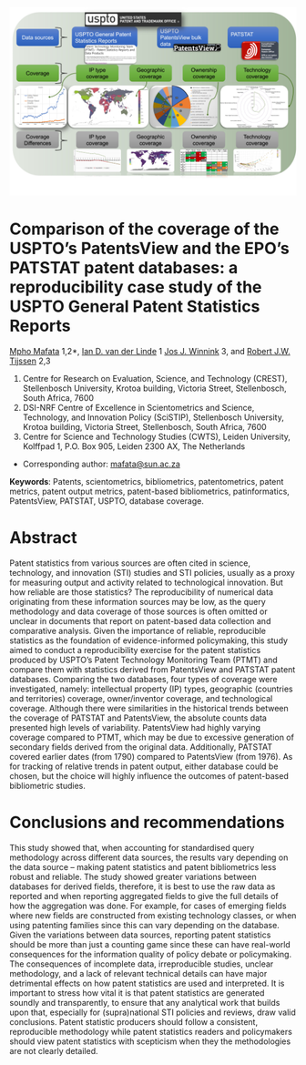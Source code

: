 <img src="./images/graphical_abstract.jpg">

# Comparison of the coverage of the USPTO’s PatentsView and the EPO’s PATSTAT patent databases: a reproducibility case study of the USPTO General Patent Statistics Reports

[Mpho Mafata](https://orcid.org/0000-0002-6468-7193) 1,2*, [Ian D. van der Linde](https://orcid.org/0000-0001-9232-9599) 1 [Jos J. Winnink](https://orcid.org/0000-0002-9115-6419) 3, and [Robert J.W. Tijssen](https://orcid.org/0000-0001-5237-9583) 2,3

1. Centre for Research on Evaluation, Science, and Technology (CREST), Stellenbosch University, Krotoa building, Victoria Street, Stellenbosch, South Africa, 7600 
2. DSI-NRF Centre of Excellence in Scientometrics and Science, Technology, and Innovation Policy (SciSTIP), Stellenbosch University, Krotoa building, Victoria Street, Stellenbosch, South Africa, 7600
3. Centre for Science and Technology Studies (CWTS), Leiden University, Kolffpad 1, P.O. Box 905, Leiden 2300 AX, The Netherlands
* Corresponding author: mafata@sun.ac.za 

__Keywords__: Patents, scientometrics, bibliometrics, patentometrics, patent metrics, patent output metrics, patent-based bibliometrics, patinformatics, PatentsView, PATSTAT, USPTO, database coverage.

# Abstract
Patent statistics from various sources are often cited in science, technology, and innovation (STI) studies and STI policies, usually as a proxy for measuring output and activity related to technological innovation. But how reliable are those statistics? The reproducibility of numerical data originating from these information sources may be low, as the query methodology and data coverage of those sources is often omitted or unclear in documents that report on patent-based data collection and comparative analysis. Given the importance of reliable, reproducible statistics as the foundation of evidence-informed policymaking, this study aimed to conduct a reproducibility exercise for the patent statistics produced by USPTO’s Patent Technology Monitoring Team (PTMT) and compare them with statistics derived from PatentsView and PATSTAT patent databases. Comparing the two databases, four types of coverage were investigated, namely: intellectual property (IP) types, geographic (countries and territories) coverage, owner/inventor coverage, and technological coverage. Although there were similarities in the historical trends between the coverage of PATSTAT and PatentsView, the absolute counts data presented high levels of variability. PatentsView had highly varying coverage compared to PTMT, which may be due to excessive generation of secondary fields derived from the original data. Additionally, PATSTAT covered earlier dates (from 1790) compared to PatentsView (from 1976). As for tracking of relative trends in patent output, either database could be chosen, but the choice will highly influence the outcomes of patent-based bibliometric studies.

# Conclusions and recommendations
This study showed that, when accounting for standardised query methodology across different data sources, the results vary depending on the data source – making patent statistics and patent bibliometrics less robust and reliable. The study showed greater variations between databases for derived fields, therefore, it is best to use the raw data as reported and when reporting aggregated fields to give the full details of how the aggregation was done. For example, for cases of emerging fields where new fields are constructed from existing technology classes, or when using patenting families since this can vary depending on the database. Given the variations between data sources, reporting patent statistics should be more than just a counting game since these can have real-world consequences for the information quality of policy debate or policymaking. The consequences of incomplete data, irreproducible studies, unclear methodology, and a lack of relevant technical details can have major detrimental effects on how patent statistics are used and interpreted. It is important to stress how vital it is that patent statistics are generated soundly and transparently, to ensure that any analytical work that builds upon that, especially for (supra)national STI policies and reviews, draw valid conclusions. Patent statistic producers should follow a consistent, reproducible methodology while patent statistics readers and policymakers should view patent statistics with scepticism when they the methodologies are not clearly detailed.
